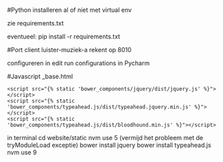 #Python
installeren al of niet met virtual env

zie requirements.txt

eventueel: pip install -r requirements.txt

#Port
client luister-muziek-a rekent op 8010

configureren in edit run configurations in Pycharm

#Javascript
_base.html

    <script src="{% static 'bower_components/jquery/dist/jquery.js' %}"></script>
    <script src="{% static 'bower_components/typeahead.js/dist/typeahead.jquery.min.js' %}"></script>
    <script src="{% static 'bower_components/typeahead.js/dist/bloodhound.min.js' %}"></script>

in terminal
cd website/static
nvm use 5 (vermijd het probleem met de tryModuleLoad exceptie)
bower install jquery 
bower install typeahead.js
nvm use 9

